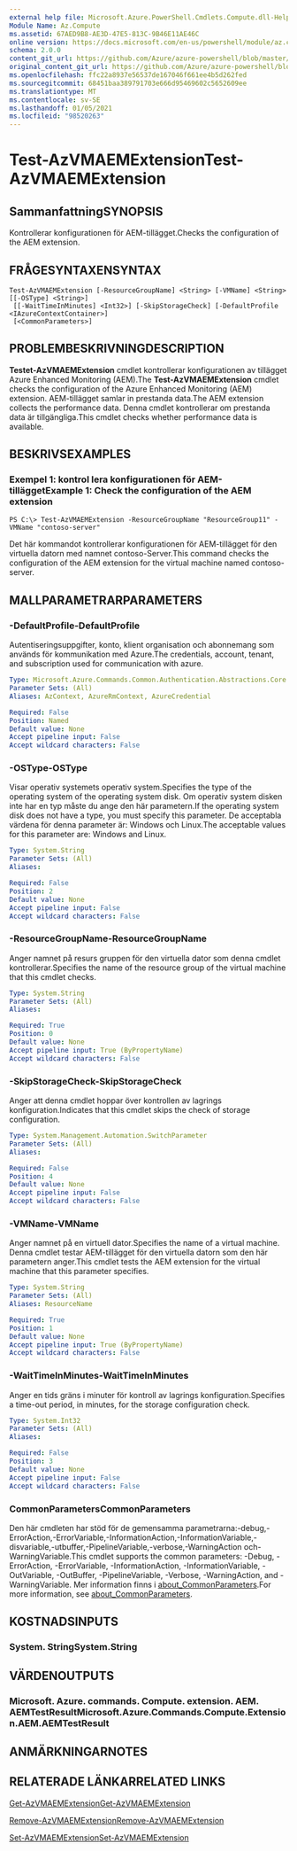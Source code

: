 ```yaml
---
external help file: Microsoft.Azure.PowerShell.Cmdlets.Compute.dll-Help.xml
Module Name: Az.Compute
ms.assetid: 67AED9B8-AE3D-47E5-813C-9B46E11AE46C
online version: https://docs.microsoft.com/en-us/powershell/module/az.compute/test-azvmaemextension
schema: 2.0.0
content_git_url: https://github.com/Azure/azure-powershell/blob/master/src/Compute/Compute/help/Test-AzVMAEMExtension.md
original_content_git_url: https://github.com/Azure/azure-powershell/blob/master/src/Compute/Compute/help/Test-AzVMAEMExtension.md
ms.openlocfilehash: ffc22a8937e56537de167046f661ee4b5d262fed
ms.sourcegitcommit: 68451baa389791703e666d95469602c5652609ee
ms.translationtype: MT
ms.contentlocale: sv-SE
ms.lasthandoff: 01/05/2021
ms.locfileid: "98520263"
---
```

# <span data-ttu-id="2023c-101">Test-AzVMAEMExtension</span><span class="sxs-lookup"><span data-stu-id="2023c-101">Test-AzVMAEMExtension</span></span>

## <span data-ttu-id="2023c-102">Sammanfattning</span><span class="sxs-lookup"><span data-stu-id="2023c-102">SYNOPSIS</span></span>
<span data-ttu-id="2023c-103">Kontrollerar konfigurationen för AEM-tillägget.</span><span class="sxs-lookup"><span data-stu-id="2023c-103">Checks the configuration of the AEM extension.</span></span>

## <span data-ttu-id="2023c-104">FRÅGESYNTAXEN</span><span class="sxs-lookup"><span data-stu-id="2023c-104">SYNTAX</span></span>

```
Test-AzVMAEMExtension [-ResourceGroupName] <String> [-VMName] <String> [[-OSType] <String>]
 [[-WaitTimeInMinutes] <Int32>] [-SkipStorageCheck] [-DefaultProfile <IAzureContextContainer>]
 [<CommonParameters>]
```

## <span data-ttu-id="2023c-105">PROBLEMBESKRIVNING</span><span class="sxs-lookup"><span data-stu-id="2023c-105">DESCRIPTION</span></span>
<span data-ttu-id="2023c-106">**Testet-AzVMAEMExtension** cmdlet kontrollerar konfigurationen av tillägget Azure Enhanced Monitoring (AEM).</span><span class="sxs-lookup"><span data-stu-id="2023c-106">The **Test-AzVMAEMExtension** cmdlet checks the configuration of the Azure Enhanced Monitoring (AEM) extension.</span></span>
<span data-ttu-id="2023c-107">AEM-tillägget samlar in prestanda data.</span><span class="sxs-lookup"><span data-stu-id="2023c-107">The AEM extension collects the performance data.</span></span>
<span data-ttu-id="2023c-108">Denna cmdlet kontrollerar om prestanda data är tillgängliga.</span><span class="sxs-lookup"><span data-stu-id="2023c-108">This cmdlet checks whether performance data is available.</span></span>

## <span data-ttu-id="2023c-109">BESKRIVS</span><span class="sxs-lookup"><span data-stu-id="2023c-109">EXAMPLES</span></span>

### <span data-ttu-id="2023c-110">Exempel 1: kontrol lera konfigurationen för AEM-tillägget</span><span class="sxs-lookup"><span data-stu-id="2023c-110">Example 1: Check the configuration of the AEM extension</span></span>
```
PS C:\> Test-AzVMAEMExtension -ResourceGroupName "ResourceGroup11" -VMName "contoso-server"
```

<span data-ttu-id="2023c-111">Det här kommandot kontrollerar konfigurationen för AEM-tillägget för den virtuella datorn med namnet contoso-Server.</span><span class="sxs-lookup"><span data-stu-id="2023c-111">This command checks the configuration of the AEM extension for the virtual machine named contoso-server.</span></span>

## <span data-ttu-id="2023c-112">MALLPARAMETRAR</span><span class="sxs-lookup"><span data-stu-id="2023c-112">PARAMETERS</span></span>

### <span data-ttu-id="2023c-113">-DefaultProfile</span><span class="sxs-lookup"><span data-stu-id="2023c-113">-DefaultProfile</span></span>
<span data-ttu-id="2023c-114">Autentiseringsuppgifter, konto, klient organisation och abonnemang som används för kommunikation med Azure.</span><span class="sxs-lookup"><span data-stu-id="2023c-114">The credentials, account, tenant, and subscription used for communication with azure.</span></span>

```yaml
Type: Microsoft.Azure.Commands.Common.Authentication.Abstractions.Core.IAzureContextContainer
Parameter Sets: (All)
Aliases: AzContext, AzureRmContext, AzureCredential

Required: False
Position: Named
Default value: None
Accept pipeline input: False
Accept wildcard characters: False
```

### <span data-ttu-id="2023c-115">-OSType</span><span class="sxs-lookup"><span data-stu-id="2023c-115">-OSType</span></span>
<span data-ttu-id="2023c-116">Visar operativ systemets operativ system.</span><span class="sxs-lookup"><span data-stu-id="2023c-116">Specifies the type of the operating system of the operating system disk.</span></span>
<span data-ttu-id="2023c-117">Om operativ system disken inte har en typ måste du ange den här parametern.</span><span class="sxs-lookup"><span data-stu-id="2023c-117">If the operating system disk does not have a type, you must specify this parameter.</span></span>
<span data-ttu-id="2023c-118">De acceptabla värdena för denna parameter är: Windows och Linux.</span><span class="sxs-lookup"><span data-stu-id="2023c-118">The acceptable values for this parameter are: Windows and Linux.</span></span>

```yaml
Type: System.String
Parameter Sets: (All)
Aliases:

Required: False
Position: 2
Default value: None
Accept pipeline input: False
Accept wildcard characters: False
```

### <span data-ttu-id="2023c-119">-ResourceGroupName</span><span class="sxs-lookup"><span data-stu-id="2023c-119">-ResourceGroupName</span></span>
<span data-ttu-id="2023c-120">Anger namnet på resurs gruppen för den virtuella dator som denna cmdlet kontrollerar.</span><span class="sxs-lookup"><span data-stu-id="2023c-120">Specifies the name of the resource group of the virtual machine that this cmdlet checks.</span></span>

```yaml
Type: System.String
Parameter Sets: (All)
Aliases:

Required: True
Position: 0
Default value: None
Accept pipeline input: True (ByPropertyName)
Accept wildcard characters: False
```

### <span data-ttu-id="2023c-121">-SkipStorageCheck</span><span class="sxs-lookup"><span data-stu-id="2023c-121">-SkipStorageCheck</span></span>
<span data-ttu-id="2023c-122">Anger att denna cmdlet hoppar över kontrollen av lagrings konfiguration.</span><span class="sxs-lookup"><span data-stu-id="2023c-122">Indicates that this cmdlet skips the check of storage configuration.</span></span>

```yaml
Type: System.Management.Automation.SwitchParameter
Parameter Sets: (All)
Aliases:

Required: False
Position: 4
Default value: None
Accept pipeline input: False
Accept wildcard characters: False
```

### <span data-ttu-id="2023c-123">-VMName</span><span class="sxs-lookup"><span data-stu-id="2023c-123">-VMName</span></span>
<span data-ttu-id="2023c-124">Anger namnet på en virtuell dator.</span><span class="sxs-lookup"><span data-stu-id="2023c-124">Specifies the name of a virtual machine.</span></span>
<span data-ttu-id="2023c-125">Denna cmdlet testar AEM-tillägget för den virtuella datorn som den här parametern anger.</span><span class="sxs-lookup"><span data-stu-id="2023c-125">This cmdlet tests the AEM extension for the virtual machine that this parameter specifies.</span></span>

```yaml
Type: System.String
Parameter Sets: (All)
Aliases: ResourceName

Required: True
Position: 1
Default value: None
Accept pipeline input: True (ByPropertyName)
Accept wildcard characters: False
```

### <span data-ttu-id="2023c-126">-WaitTimeInMinutes</span><span class="sxs-lookup"><span data-stu-id="2023c-126">-WaitTimeInMinutes</span></span>
<span data-ttu-id="2023c-127">Anger en tids gräns i minuter för kontroll av lagrings konfiguration.</span><span class="sxs-lookup"><span data-stu-id="2023c-127">Specifies a time-out period, in minutes, for the storage configuration check.</span></span>

```yaml
Type: System.Int32
Parameter Sets: (All)
Aliases:

Required: False
Position: 3
Default value: None
Accept pipeline input: False
Accept wildcard characters: False
```

### <span data-ttu-id="2023c-128">CommonParameters</span><span class="sxs-lookup"><span data-stu-id="2023c-128">CommonParameters</span></span>
<span data-ttu-id="2023c-129">Den här cmdleten har stöd för de gemensamma parametrarna:-debug,-ErrorAction,-ErrorVariable,-InformationAction,-InformationVariable,-disvariable,-utbuffer,-PipelineVariable,-verbose,-WarningAction och-WarningVariable.</span><span class="sxs-lookup"><span data-stu-id="2023c-129">This cmdlet supports the common parameters: -Debug, -ErrorAction, -ErrorVariable, -InformationAction, -InformationVariable, -OutVariable, -OutBuffer, -PipelineVariable, -Verbose, -WarningAction, and -WarningVariable.</span></span> <span data-ttu-id="2023c-130">Mer information finns i [about_CommonParameters](http://go.microsoft.com/fwlink/?LinkID=113216).</span><span class="sxs-lookup"><span data-stu-id="2023c-130">For more information, see [about_CommonParameters](http://go.microsoft.com/fwlink/?LinkID=113216).</span></span>

## <span data-ttu-id="2023c-131">KOSTNADS</span><span class="sxs-lookup"><span data-stu-id="2023c-131">INPUTS</span></span>

### <span data-ttu-id="2023c-132">System. String</span><span class="sxs-lookup"><span data-stu-id="2023c-132">System.String</span></span>

## <span data-ttu-id="2023c-133">VÄRDEN</span><span class="sxs-lookup"><span data-stu-id="2023c-133">OUTPUTS</span></span>

### <span data-ttu-id="2023c-134">Microsoft. Azure. commands. Compute. extension. AEM. AEMTestResult</span><span class="sxs-lookup"><span data-stu-id="2023c-134">Microsoft.Azure.Commands.Compute.Extension.AEM.AEMTestResult</span></span>

## <span data-ttu-id="2023c-135">ANMÄRKNINGAR</span><span class="sxs-lookup"><span data-stu-id="2023c-135">NOTES</span></span>

## <span data-ttu-id="2023c-136">RELATERADE LÄNKAR</span><span class="sxs-lookup"><span data-stu-id="2023c-136">RELATED LINKS</span></span>

[<span data-ttu-id="2023c-137">Get-AzVMAEMExtension</span><span class="sxs-lookup"><span data-stu-id="2023c-137">Get-AzVMAEMExtension</span></span>](./Get-AzVMAEMExtension.md)

[<span data-ttu-id="2023c-138">Remove-AzVMAEMExtension</span><span class="sxs-lookup"><span data-stu-id="2023c-138">Remove-AzVMAEMExtension</span></span>](./Remove-AzVMAEMExtension.md)

[<span data-ttu-id="2023c-139">Set-AzVMAEMExtension</span><span class="sxs-lookup"><span data-stu-id="2023c-139">Set-AzVMAEMExtension</span></span>](./Set-AzVMAEMExtension.md)


